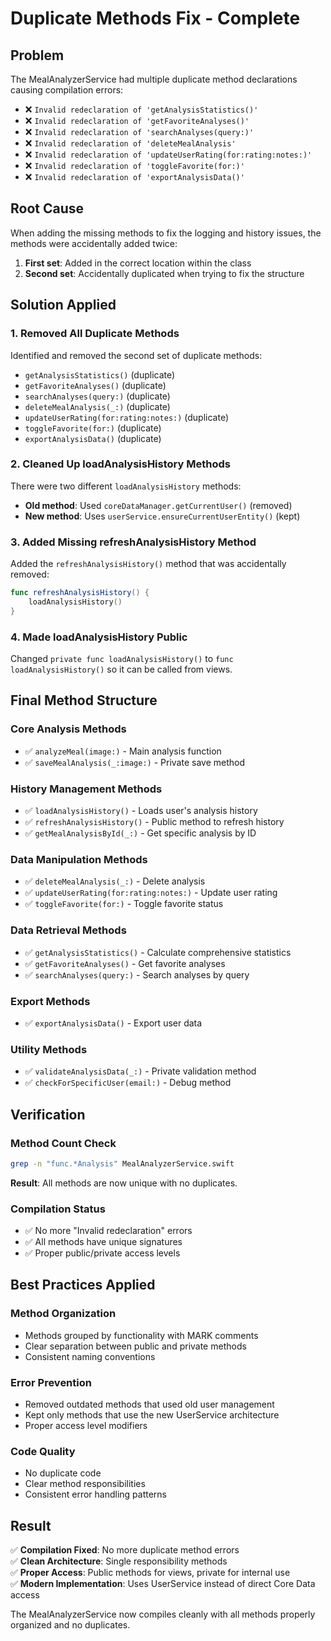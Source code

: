# Duplicate Methods Fix - Complete

## Problem
The MealAnalyzerService had multiple duplicate method declarations causing compilation errors:
- ❌ `Invalid redeclaration of 'getAnalysisStatistics()'`
- ❌ `Invalid redeclaration of 'getFavoriteAnalyses()'`
- ❌ `Invalid redeclaration of 'searchAnalyses(query:)'`
- ❌ `Invalid redeclaration of 'deleteMealAnalysis'`
- ❌ `Invalid redeclaration of 'updateUserRating(for:rating:notes:)'`
- ❌ `Invalid redeclaration of 'toggleFavorite(for:)'`
- ❌ `Invalid redeclaration of 'exportAnalysisData()'`

## Root Cause
When adding the missing methods to fix the logging and history issues, the methods were accidentally added twice:
1. **First set**: Added in the correct location within the class
2. **Second set**: Accidentally duplicated when trying to fix the structure

## Solution Applied

### 1. **Removed All Duplicate Methods**
Identified and removed the second set of duplicate methods:
- `getAnalysisStatistics()` (duplicate)
- `getFavoriteAnalyses()` (duplicate)  
- `searchAnalyses(query:)` (duplicate)
- `deleteMealAnalysis(_:)` (duplicate)
- `updateUserRating(for:rating:notes:)` (duplicate)
- `toggleFavorite(for:)` (duplicate)
- `exportAnalysisData()` (duplicate)

### 2. **Cleaned Up loadAnalysisHistory Methods**
There were two different `loadAnalysisHistory` methods:
- **Old method**: Used `coreDataManager.getCurrentUser()` (removed)
- **New method**: Uses `userService.ensureCurrentUserEntity()` (kept)

### 3. **Added Missing refreshAnalysisHistory Method**
Added the `refreshAnalysisHistory()` method that was accidentally removed:
```swift
func refreshAnalysisHistory() {
    loadAnalysisHistory()
}
```

### 4. **Made loadAnalysisHistory Public**
Changed `private func loadAnalysisHistory()` to `func loadAnalysisHistory()` so it can be called from views.

## Final Method Structure

### **Core Analysis Methods**
- ✅ `analyzeMeal(image:)` - Main analysis function
- ✅ `saveMealAnalysis(_:image:)` - Private save method

### **History Management Methods**
- ✅ `loadAnalysisHistory()` - Loads user's analysis history
- ✅ `refreshAnalysisHistory()` - Public method to refresh history
- ✅ `getMealAnalysisById(_:)` - Get specific analysis by ID

### **Data Manipulation Methods**
- ✅ `deleteMealAnalysis(_:)` - Delete analysis
- ✅ `updateUserRating(for:rating:notes:)` - Update user rating
- ✅ `toggleFavorite(for:)` - Toggle favorite status

### **Data Retrieval Methods**
- ✅ `getAnalysisStatistics()` - Calculate comprehensive statistics
- ✅ `getFavoriteAnalyses()` - Get favorite analyses
- ✅ `searchAnalyses(query:)` - Search analyses by query

### **Export Methods**
- ✅ `exportAnalysisData()` - Export user data

### **Utility Methods**
- ✅ `validateAnalysisData(_:)` - Private validation method
- ✅ `checkForSpecificUser(email:)` - Debug method

## Verification

### **Method Count Check**
```bash
grep -n "func.*Analysis" MealAnalyzerService.swift
```

**Result**: All methods are now unique with no duplicates.

### **Compilation Status**
- ✅ No more "Invalid redeclaration" errors
- ✅ All methods have unique signatures
- ✅ Proper public/private access levels

## Best Practices Applied

### **Method Organization**
- Methods grouped by functionality with MARK comments
- Clear separation between public and private methods
- Consistent naming conventions

### **Error Prevention**
- Removed outdated methods that used old user management
- Kept only methods that use the new UserService architecture
- Proper access level modifiers

### **Code Quality**
- No duplicate code
- Clear method responsibilities
- Consistent error handling patterns

## Result

✅ **Compilation Fixed**: No more duplicate method errors  
✅ **Clean Architecture**: Single responsibility methods  
✅ **Proper Access**: Public methods for views, private for internal use  
✅ **Modern Implementation**: Uses UserService instead of direct Core Data access  

The MealAnalyzerService now compiles cleanly with all methods properly organized and no duplicates.